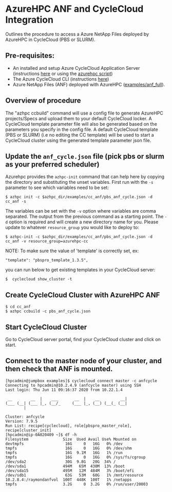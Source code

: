 # AzureHPC ANF and CycleCloud Integration

Outlines the procedure to access a Azure NetApp Files deployed by AzureHPC in CycleCloud (PBS or SLURM).

## Pre-requisites:

* An installed and setup Azure CycleCloud Application Server (instructions [here](https://docs.microsoft.com/en-us/azure/cyclecloud/quickstart-install-cyclecloud) or using the [azurehpc script](https://github.com/Azure/azurehpc/tree/master/examples/cycleserver))
* The Azure CycleCloud CLI (instructions [here](https://docs.microsoft.com/en-us/azure/cyclecloud/install-cyclecloud-cli))
* Azure NetApp Files (ANF) deployed with AzureHPC ([examples/anf_full](https://github.com/Azure/azurehpc/tree/hackathon_june_2020/examples/anf_full)).

## Overview of procedure

The "azhpc ccbuild" command will use a config file to generate AzureHPC projects/Specs and upload them to your default CycleCloud locker. A CycleCloud template parameter file will also be generated based on the parameters you specify in the config file. A default CycleCloud template (PBS or SLURM) (i.e no editing the CC template) will be used to start a CycleCloud cluster using the generated template parameter json file.

## Update the `anf_cycle.json` file (pick pbs or slurm as your preferred scheduler)

Azurehpc provides the `azhpc-init` command that can help here by copying the directory and substituting the unset variables. First run with the `-s` parameter to see which variables need to be set:

```
$ azhpc init -c $azhpc_dir/examples/cc_anf/pbs_anf_cycle.json -d cc_anf -s
```

The variables can be set with the `-v` option where variables are comma separated.  The output from the previous command as a starting point.  The `-d` option is required and will create a new directory name for you.  Please update to whatever `resource_group` you would like to deploy to:

```
$ azhpc-init -c $azhpc_dir/examples/cc_anf/pbs_anf_cycle.json -d cc_anf -v resource_group=azurehpc-cc
```
NOTE: To make sure the value of 'template' is correctly set, ex: 
```
"template": "pbspro_template_1.3.5",
```
you can run below to get existing templates in your CycleCloud server:
```
$  cyclecloud show_cluster -t
```


## Create CycleCloud Cluster with AzureHPC ANF

```
$ cd cc_anf
$ azhpc ccbuild -c pbs_anf_cycle.json
```

## Start CycleCloud Cluster
Go to CycleCloud server portal, find your CycleCloud cluster and click on start.

## Connect to the master node of your cluster, and then check that ANF is mounted.

```
[hpcadmin@jumpbox examples]$ cyclecloud connect master -c anfcycle
Connecting to hpcadmin@10.2.4.9 (anfcycle master) using SSH
Last login: Thu Jun 11 09:16:37 2020 from 10.22.1.4

 __        __  |    ___       __  |    __         __|
(___ (__| (___ |_, (__/_     (___ |_, (__) (__(_ (__|
        |

Cluster: anfcycle
Version: 7.9.5
Run List: recipe[cyclecloud], role[pbspro_master_role], recipe[cluster_init]
[hpcadmin@ip-0A020409 ~]$ df -h
Filesystem               Size  Used Avail Use% Mounted on
devtmpfs                  16G     0   16G   0% /dev
tmpfs                     16G     0   16G   0% /dev/shm
tmpfs                     16G  9.1M   16G   1% /run
tmpfs                     16G     0   16G   0% /sys/fs/cgroup
/dev/sda2                 30G  9.8G   20G  34% /
/dev/sda1                494M   65M  430M  13% /boot
/dev/sda15               495M   12M  484M   3% /boot/efi
/dev/sdb1                 63G   53M   60G   1% /mnt/resource
10.2.8.4:/raymondanfvol  100T  448K  100T   1% /netapps
tmpfs                    3.2G     0  3.2G   0% /run/user/20003
```

